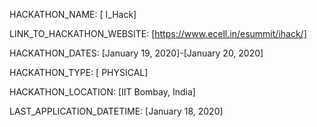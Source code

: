 HACKATHON_NAME: [ I_Hack]

LINK_TO_HACKATHON_WEBSITE: [https://www.ecell.in/esummit/ihack/]

HACKATHON_DATES: [January 19, 2020]-[January 20, 2020]

HACKATHON_TYPE: [ PHYSICAL]

HACKATHON_LOCATION: [IIT Bombay, India]

LAST_APPLICATION_DATETIME: [January 18, 2020]
